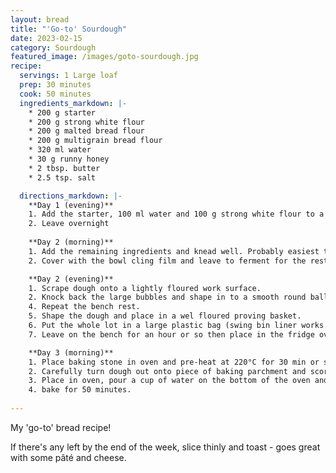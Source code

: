 ```yaml
---
layout: bread
title: "'Go-to' Sourdough"
date: 2023-02-15
category: Sourdough
featured_image: /images/goto-sourdough.jpg
recipe:
  servings: 1 Large loaf
  prep: 30 minutes
  cook: 50 minutes
  ingredients_markdown: |-
    * 200 g starter
    * 200 g strong white flour
    * 200 g malted bread flour
    * 200 g multigrain bread flour
    * 320 ml water
    * 30 g runny honey
    * 2 tbsp. butter
    * 2.5 tsp. salt

  directions_markdown: |-
    **Day 1 (evening)**
    1. Add the starter, 100 ml water and 100 g strong white flour to a bowl and mix.
    2. Leave overnight
    
    **Day 2 (morning)**
    1. Add the remaining ingredients and knead well. Probably easiest to use a mixer with a dough hook. You can do it by hand but it will take a while.
    2. Cover with the bowl cling film and leave to ferment for the rest of the day

    **Day 2 (evening)**
    1. Scrape dough onto a lightly floured work surface.
    2. Knock back the large bubbles and shape in to a smooth round ball. Cover with the bowl and leave for 10 min (bench rest)
    4. Repeat the bench rest.
    5. Shape the dough and place in a wel floured proving basket.
    6. Put the whole lot in a large plastic bag (swing bin liner works well). Trap plenty of air in the bag so it's well away from the surface of the dough.
    7. Leave on the bench for an hour or so then place in the fridge over night.

    **Day 3 (morning)**
    1. Place baking stone in oven and pre-heat at 220°C for 30 min or so.
    2. Carefully turn dough out onto piece of baking parchment and score with your favourite pattern.
    3. Place in oven, pour a cup of water on the bottom of the oven and turn down to 160°C
    4. bake for 50 minutes.
   
---
```

My 'go-to' bread recipe!

If there's any left by the end of the week, slice thinly and toast - goes great with some pâté and cheese.